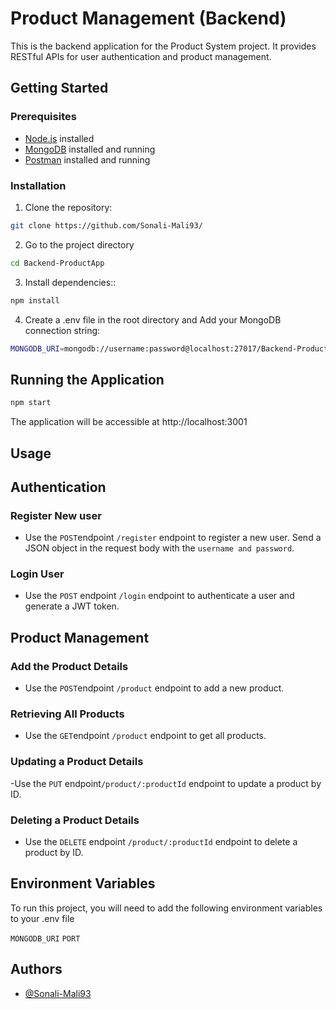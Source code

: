 # Product Management (Backend)

This is the backend application for the Product System project. It provides RESTful APIs for user authentication and product management.



## Getting Started

### Prerequisites

- [Node.js](https://nodejs.org/) installed
- [MongoDB](https://www.mongodb.com/products/tools/compass) installed and running
- [Postman](https://www.postman.com/downloads/) installed and running

### Installation

1. Clone the repository:

```bash
git clone https://github.com/Sonali-Mali93/

```
2. Go to the project directory

```bash
cd Backend-ProductApp

```
3. Install dependencies::
```bash
npm install 

```
4. Create a .env file in the root directory and Add your MongoDB connection string:
```bash
MONGODB_URI=mongodb://username:password@localhost:27017/Backend-ProductApp.git
```

## Running the Application
```bash
npm start
```

The application will be accessible at http://localhost:3001

## Usage

## Authentication


### Register New user

- Use the `POST`endpoint  `/register` endpoint to register a new user. Send a JSON object in the request body with the `username and password`.

### Login User

- Use the `POST` endpoint  `/login` endpoint to authenticate a user and generate a JWT token.

## Product Management

### Add the Product Details
- Use the `POST`endpoint  `/product` endpoint to add a new product.

### Retrieving All Products
- Use the `GET`endpoint  `/product` endpoint to get all products.



### Updating a Product Details
-Use the `PUT` endpoint`/product/:productId` endpoint to update a product by ID.

### Deleting a Product Details
- Use the `DELETE` endpoint `/product/:productId` endpoint to delete a product by ID.


## Environment Variables

To run this project, you will need to add the following environment variables to your .env file

`MONGODB_URI`
`PORT`


## Authors

- [@Sonali-Mali93](https://github.com/Sonali-Mali93)


